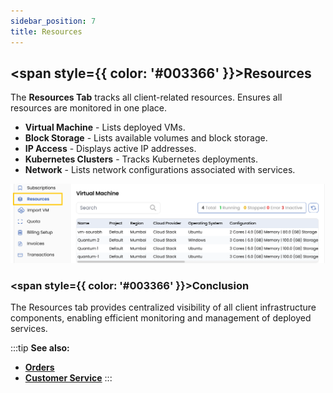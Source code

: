 ```yaml
---
sidebar_position: 7
title: Resources
---
```


## <span style={{ color: '#003366' }}>Resources</span>

The **Resources Tab** tracks all client-related resources. Ensures all resources are monitored in one place.

- **Virtual Machine** - Lists deployed VMs.
- **Block Storage** - Lists available volumes and block storage.
- **IP Access** - Displays active IP addresses.
- **Kubernetes Clusters** - Tracks Kubernetes deployments.
- **Network** - Lists network configurations associated with services.

![Resource Monitoring](images/res.png)

### <span style={{ color: '#003366' }}>Conclusion</span>
The Resources tab provides centralized visibility of all client infrastructure components, enabling efficient monitoring and management of deployed services.

:::tip
**See also:**  
- **[Orders](./Orders.md)**
- **[Customer Service](./Customer%20Services.md)**
:::